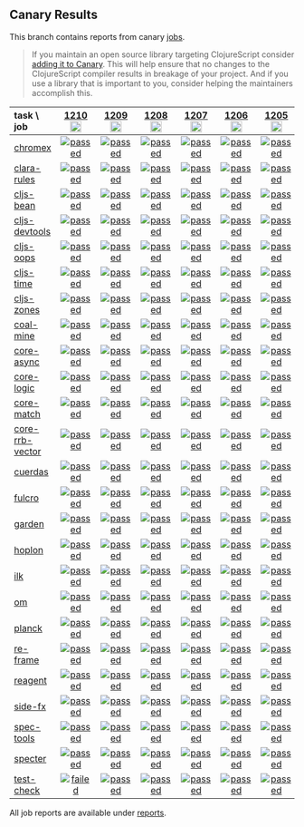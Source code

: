 ## Canary Results

This branch contains reports from canary [jobs](https://github.com/cljs-oss/canary/tree/jobs).

> If you maintain an open source library targeting ClojureScript consider [adding it to Canary](https://github.com/cljs-oss/canary/tree/master#how-to-participate). This will help ensure that no changes to the ClojureScript compiler results in breakage of your project. And if you use a library that is important to you, consider helping the maintainers accomplish this.

[//]: # (begin_overview_table)

| task \ job | <a href="reports/2019/12/08/job-001210-1.10.597-23cedecb" title="job #1210&#xA;&#xA;job&#xA;&#xA;requested by BinaryAge Bot (@babot) on 2019-12-08T07:00:10Z">1210<br/><img width=20 height=20 src="https://avatars0.githubusercontent.com/u/1476765?v=4&s=60"></a> | <a href="reports/2019/12/07/job-001209-1.10.597-23cedecb" title="job #1209&#xA;&#xA;job&#xA;&#xA;requested by BinaryAge Bot (@babot) on 2019-12-07T07:00:22Z">1209<br/><img width=20 height=20 src="https://avatars0.githubusercontent.com/u/1476765?v=4&s=60"></a> | <a href="reports/2019/12/07/job-001208-1.10.598-8167cd16b" title="job #1208&#xA;&#xA;job -c mfikes -r CLJS-3201&#xA;&#xA;requested by Mike Fikes (@mfikes) on 2019-12-07T05:03:52Z">1208<br/><img width=20 height=20 src="https://avatars1.githubusercontent.com/u/1723464?v=4&s=60"></a> | <a href="reports/2019/12/06/job-001207-1.10.597-23cedecb" title="job #1207&#xA;&#xA;job&#xA;&#xA;requested by BinaryAge Bot (@babot) on 2019-12-06T07:00:10Z">1207<br/><img width=20 height=20 src="https://avatars0.githubusercontent.com/u/1476765?v=4&s=60"></a> | <a href="reports/2019/12/05/job-001206-1.10.597-23cedecb" title="job #1206&#xA;&#xA;job&#xA;&#xA;requested by BinaryAge Bot (@babot) on 2019-12-05T07:00:07Z">1206<br/><img width=20 height=20 src="https://avatars0.githubusercontent.com/u/1476765?v=4&s=60"></a> | <a href="reports/2019/12/04/job-001205-1.10.597-23cedecb" title="job #1205&#xA;&#xA;job&#xA;&#xA;requested by BinaryAge Bot (@babot) on 2019-12-04T07:00:08Z">1205<br/><img width=20 height=20 src="https://avatars0.githubusercontent.com/u/1476765?v=4&s=60"></a> | <a href="reports/2019/12/03/job-001204-1.10.597-23cedecb" title="job #1204&#xA;&#xA;job&#xA;&#xA;requested by BinaryAge Bot (@babot) on 2019-12-03T07:00:09Z">1204<br/><img width=20 height=20 src="https://avatars0.githubusercontent.com/u/1476765?v=4&s=60"></a> | <a href="reports/2019/12/02/job-001203-1.10.597-23cedecb" title="job #1203&#xA;&#xA;job&#xA;&#xA;requested by BinaryAge Bot (@babot) on 2019-12-02T07:00:09Z">1203<br/><img width=20 height=20 src="https://avatars0.githubusercontent.com/u/1476765?v=4&s=60"></a> | <a href="reports/2019/12/01/job-001202-1.10.597-23cedecb" title="job #1202&#xA;&#xA;job&#xA;&#xA;requested by BinaryAge Bot (@babot) on 2019-12-01T07:00:10Z">1202<br/><img width=20 height=20 src="https://avatars0.githubusercontent.com/u/1476765?v=4&s=60"></a> | <a href="reports/2019/11/30/job-001201-1.10.597-23cedecb" title="job #1201&#xA;&#xA;job&#xA;&#xA;requested by BinaryAge Bot (@babot) on 2019-11-30T07:00:08Z">1201<br/><img width=20 height=20 src="https://avatars0.githubusercontent.com/u/1476765?v=4&s=60"></a> |
| :--- | :---: | :---: | :---: | :---: | :---: | :---: | :---: | :---: | :---: | :---: |
| [chromex](https://github.com/binaryage/chromex) | <a href="reports/2019/12/08/job-001210-1.10.597-23cedecb#-chromex"><img title="passed" src="http://box.binaryage.com/s-passed.svg"><a> | <a href="reports/2019/12/07/job-001209-1.10.597-23cedecb#-chromex"><img title="passed" src="http://box.binaryage.com/s-passed.svg"><a> | <a href="reports/2019/12/07/job-001208-1.10.598-8167cd16b#-chromex"><img title="passed" src="http://box.binaryage.com/s-passed.svg"><a> | <a href="reports/2019/12/06/job-001207-1.10.597-23cedecb#-chromex"><img title="passed" src="http://box.binaryage.com/s-passed.svg"><a> | <a href="reports/2019/12/05/job-001206-1.10.597-23cedecb#-chromex"><img title="passed" src="http://box.binaryage.com/s-passed.svg"><a> | <a href="reports/2019/12/04/job-001205-1.10.597-23cedecb#-chromex"><img title="passed" src="http://box.binaryage.com/s-passed.svg"><a> | <a href="reports/2019/12/03/job-001204-1.10.597-23cedecb#-chromex"><img title="passed" src="http://box.binaryage.com/s-passed.svg"><a> | <a href="reports/2019/12/02/job-001203-1.10.597-23cedecb#-chromex"><img title="passed" src="http://box.binaryage.com/s-passed.svg"><a> | <a href="reports/2019/12/01/job-001202-1.10.597-23cedecb#-chromex"><img title="passed" src="http://box.binaryage.com/s-passed.svg"><a> | <a href="reports/2019/11/30/job-001201-1.10.597-23cedecb#-chromex"><img title="passed" src="http://box.binaryage.com/s-passed.svg"><a> |
| [clara-rules](https://github.com/cerner/clara-rules) | <a href="reports/2019/12/08/job-001210-1.10.597-23cedecb#-clara-rules"><img title="passed" src="http://box.binaryage.com/s-passed.svg"><a> | <a href="reports/2019/12/07/job-001209-1.10.597-23cedecb#-clara-rules"><img title="passed" src="http://box.binaryage.com/s-passed.svg"><a> | <a href="reports/2019/12/07/job-001208-1.10.598-8167cd16b#-clara-rules"><img title="passed" src="http://box.binaryage.com/s-passed.svg"><a> | <a href="reports/2019/12/06/job-001207-1.10.597-23cedecb#-clara-rules"><img title="passed" src="http://box.binaryage.com/s-passed.svg"><a> | <a href="reports/2019/12/05/job-001206-1.10.597-23cedecb#-clara-rules"><img title="passed" src="http://box.binaryage.com/s-passed.svg"><a> | <a href="reports/2019/12/04/job-001205-1.10.597-23cedecb#-clara-rules"><img title="passed" src="http://box.binaryage.com/s-passed.svg"><a> | <a href="reports/2019/12/03/job-001204-1.10.597-23cedecb#-clara-rules"><img title="passed" src="http://box.binaryage.com/s-passed.svg"><a> | <a href="reports/2019/12/02/job-001203-1.10.597-23cedecb#-clara-rules"><img title="passed" src="http://box.binaryage.com/s-passed.svg"><a> | <a href="reports/2019/12/01/job-001202-1.10.597-23cedecb#-clara-rules"><img title="passed" src="http://box.binaryage.com/s-passed.svg"><a> | <a href="reports/2019/11/30/job-001201-1.10.597-23cedecb#-clara-rules"><img title="passed" src="http://box.binaryage.com/s-passed.svg"><a> |
| [cljs-bean](https://github.com/mfikes/cljs-bean) | <a href="reports/2019/12/08/job-001210-1.10.597-23cedecb#-cljs-bean"><img title="passed" src="http://box.binaryage.com/s-passed.svg"><a> | <a href="reports/2019/12/07/job-001209-1.10.597-23cedecb#-cljs-bean"><img title="passed" src="http://box.binaryage.com/s-passed.svg"><a> | <a href="reports/2019/12/07/job-001208-1.10.598-8167cd16b#-cljs-bean"><img title="passed" src="http://box.binaryage.com/s-passed.svg"><a> | <a href="reports/2019/12/06/job-001207-1.10.597-23cedecb#-cljs-bean"><img title="passed" src="http://box.binaryage.com/s-passed.svg"><a> | <a href="reports/2019/12/05/job-001206-1.10.597-23cedecb#-cljs-bean"><img title="passed" src="http://box.binaryage.com/s-passed.svg"><a> | <a href="reports/2019/12/04/job-001205-1.10.597-23cedecb#-cljs-bean"><img title="passed" src="http://box.binaryage.com/s-passed.svg"><a> | <a href="reports/2019/12/03/job-001204-1.10.597-23cedecb#-cljs-bean"><img title="passed" src="http://box.binaryage.com/s-passed.svg"><a> | <a href="reports/2019/12/02/job-001203-1.10.597-23cedecb#-cljs-bean"><img title="passed" src="http://box.binaryage.com/s-passed.svg"><a> | <a href="reports/2019/12/01/job-001202-1.10.597-23cedecb#-cljs-bean"><img title="passed" src="http://box.binaryage.com/s-passed.svg"><a> | <a href="reports/2019/11/30/job-001201-1.10.597-23cedecb#-cljs-bean"><img title="passed" src="http://box.binaryage.com/s-passed.svg"><a> |
| [cljs-devtools](https://github.com/binaryage/cljs-devtools) | <a href="reports/2019/12/08/job-001210-1.10.597-23cedecb#-cljs-devtools"><img title="passed" src="http://box.binaryage.com/s-passed.svg"><a> | <a href="reports/2019/12/07/job-001209-1.10.597-23cedecb#-cljs-devtools"><img title="passed" src="http://box.binaryage.com/s-passed.svg"><a> | <a href="reports/2019/12/07/job-001208-1.10.598-8167cd16b#-cljs-devtools"><img title="passed" src="http://box.binaryage.com/s-passed.svg"><a> | <a href="reports/2019/12/06/job-001207-1.10.597-23cedecb#-cljs-devtools"><img title="passed" src="http://box.binaryage.com/s-passed.svg"><a> | <a href="reports/2019/12/05/job-001206-1.10.597-23cedecb#-cljs-devtools"><img title="passed" src="http://box.binaryage.com/s-passed.svg"><a> | <a href="reports/2019/12/04/job-001205-1.10.597-23cedecb#-cljs-devtools"><img title="passed" src="http://box.binaryage.com/s-passed.svg"><a> | <a href="reports/2019/12/03/job-001204-1.10.597-23cedecb#-cljs-devtools"><img title="passed" src="http://box.binaryage.com/s-passed.svg"><a> | <a href="reports/2019/12/02/job-001203-1.10.597-23cedecb#-cljs-devtools"><img title="passed" src="http://box.binaryage.com/s-passed.svg"><a> | <a href="reports/2019/12/01/job-001202-1.10.597-23cedecb#-cljs-devtools"><img title="passed" src="http://box.binaryage.com/s-passed.svg"><a> | <a href="reports/2019/11/30/job-001201-1.10.597-23cedecb#-cljs-devtools"><img title="passed" src="http://box.binaryage.com/s-passed.svg"><a> |
| [cljs-oops](https://github.com/binaryage/cljs-oops) | <a href="reports/2019/12/08/job-001210-1.10.597-23cedecb#-cljs-oops"><img title="passed" src="http://box.binaryage.com/s-passed.svg"><a> | <a href="reports/2019/12/07/job-001209-1.10.597-23cedecb#-cljs-oops"><img title="passed" src="http://box.binaryage.com/s-passed.svg"><a> | <a href="reports/2019/12/07/job-001208-1.10.598-8167cd16b#-cljs-oops"><img title="passed" src="http://box.binaryage.com/s-passed.svg"><a> | <a href="reports/2019/12/06/job-001207-1.10.597-23cedecb#-cljs-oops"><img title="passed" src="http://box.binaryage.com/s-passed.svg"><a> | <a href="reports/2019/12/05/job-001206-1.10.597-23cedecb#-cljs-oops"><img title="passed" src="http://box.binaryage.com/s-passed.svg"><a> | <a href="reports/2019/12/04/job-001205-1.10.597-23cedecb#-cljs-oops"><img title="passed" src="http://box.binaryage.com/s-passed.svg"><a> | <a href="reports/2019/12/03/job-001204-1.10.597-23cedecb#-cljs-oops"><img title="passed" src="http://box.binaryage.com/s-passed.svg"><a> | <a href="reports/2019/12/02/job-001203-1.10.597-23cedecb#-cljs-oops"><img title="passed" src="http://box.binaryage.com/s-passed.svg"><a> | <a href="reports/2019/12/01/job-001202-1.10.597-23cedecb#-cljs-oops"><img title="passed" src="http://box.binaryage.com/s-passed.svg"><a> | <a href="reports/2019/11/30/job-001201-1.10.597-23cedecb#-cljs-oops"><img title="passed" src="http://box.binaryage.com/s-passed.svg"><a> |
| [cljs-time](https://github.com/andrewmcveigh/cljs-time) | <a href="reports/2019/12/08/job-001210-1.10.597-23cedecb#-cljs-time"><img title="passed" src="http://box.binaryage.com/s-passed.svg"><a> | <a href="reports/2019/12/07/job-001209-1.10.597-23cedecb#-cljs-time"><img title="passed" src="http://box.binaryage.com/s-passed.svg"><a> | <a href="reports/2019/12/07/job-001208-1.10.598-8167cd16b#-cljs-time"><img title="passed" src="http://box.binaryage.com/s-passed.svg"><a> | <a href="reports/2019/12/06/job-001207-1.10.597-23cedecb#-cljs-time"><img title="passed" src="http://box.binaryage.com/s-passed.svg"><a> | <a href="reports/2019/12/05/job-001206-1.10.597-23cedecb#-cljs-time"><img title="passed" src="http://box.binaryage.com/s-passed.svg"><a> | <a href="reports/2019/12/04/job-001205-1.10.597-23cedecb#-cljs-time"><img title="passed" src="http://box.binaryage.com/s-passed.svg"><a> | <a href="reports/2019/12/03/job-001204-1.10.597-23cedecb#-cljs-time"><img title="passed" src="http://box.binaryage.com/s-passed.svg"><a> | <a href="reports/2019/12/02/job-001203-1.10.597-23cedecb#-cljs-time"><img title="passed" src="http://box.binaryage.com/s-passed.svg"><a> | <a href="reports/2019/12/01/job-001202-1.10.597-23cedecb#-cljs-time"><img title="passed" src="http://box.binaryage.com/s-passed.svg"><a> | <a href="reports/2019/11/30/job-001201-1.10.597-23cedecb#-cljs-time"><img title="passed" src="http://box.binaryage.com/s-passed.svg"><a> |
| [cljs-zones](https://github.com/binaryage/cljs-zones) | <a href="reports/2019/12/08/job-001210-1.10.597-23cedecb#-cljs-zones"><img title="passed" src="http://box.binaryage.com/s-passed.svg"><a> | <a href="reports/2019/12/07/job-001209-1.10.597-23cedecb#-cljs-zones"><img title="passed" src="http://box.binaryage.com/s-passed.svg"><a> | <a href="reports/2019/12/07/job-001208-1.10.598-8167cd16b#-cljs-zones"><img title="passed" src="http://box.binaryage.com/s-passed.svg"><a> | <a href="reports/2019/12/06/job-001207-1.10.597-23cedecb#-cljs-zones"><img title="passed" src="http://box.binaryage.com/s-passed.svg"><a> | <a href="reports/2019/12/05/job-001206-1.10.597-23cedecb#-cljs-zones"><img title="passed" src="http://box.binaryage.com/s-passed.svg"><a> | <a href="reports/2019/12/04/job-001205-1.10.597-23cedecb#-cljs-zones"><img title="passed" src="http://box.binaryage.com/s-passed.svg"><a> | <a href="reports/2019/12/03/job-001204-1.10.597-23cedecb#-cljs-zones"><img title="passed" src="http://box.binaryage.com/s-passed.svg"><a> | <a href="reports/2019/12/02/job-001203-1.10.597-23cedecb#-cljs-zones"><img title="passed" src="http://box.binaryage.com/s-passed.svg"><a> | <a href="reports/2019/12/01/job-001202-1.10.597-23cedecb#-cljs-zones"><img title="passed" src="http://box.binaryage.com/s-passed.svg"><a> | <a href="reports/2019/11/30/job-001201-1.10.597-23cedecb#-cljs-zones"><img title="passed" src="http://box.binaryage.com/s-passed.svg"><a> |
| [coal-mine](https://github.com/mfikes/coal-mine) | <a href="reports/2019/12/08/job-001210-1.10.597-23cedecb#-coal-mine"><img title="passed" src="http://box.binaryage.com/s-passed.svg"><a> | <a href="reports/2019/12/07/job-001209-1.10.597-23cedecb#-coal-mine"><img title="passed" src="http://box.binaryage.com/s-passed.svg"><a> | <a href="reports/2019/12/07/job-001208-1.10.598-8167cd16b#-coal-mine"><img title="passed" src="http://box.binaryage.com/s-passed.svg"><a> | <a href="reports/2019/12/06/job-001207-1.10.597-23cedecb#-coal-mine"><img title="passed" src="http://box.binaryage.com/s-passed.svg"><a> | <a href="reports/2019/12/05/job-001206-1.10.597-23cedecb#-coal-mine"><img title="passed" src="http://box.binaryage.com/s-passed.svg"><a> | <a href="reports/2019/12/04/job-001205-1.10.597-23cedecb#-coal-mine"><img title="passed" src="http://box.binaryage.com/s-passed.svg"><a> | <a href="reports/2019/12/03/job-001204-1.10.597-23cedecb#-coal-mine"><img title="passed" src="http://box.binaryage.com/s-passed.svg"><a> | <a href="reports/2019/12/02/job-001203-1.10.597-23cedecb#-coal-mine"><img title="passed" src="http://box.binaryage.com/s-passed.svg"><a> | <a href="reports/2019/12/01/job-001202-1.10.597-23cedecb#-coal-mine"><img title="passed" src="http://box.binaryage.com/s-passed.svg"><a> | <a href="reports/2019/11/30/job-001201-1.10.597-23cedecb#-coal-mine"><img title="passed" src="http://box.binaryage.com/s-passed.svg"><a> |
| [core-async](https://github.com/clojure/core.async) | <a href="reports/2019/12/08/job-001210-1.10.597-23cedecb#-core-async"><img title="passed" src="http://box.binaryage.com/s-passed.svg"><a> | <a href="reports/2019/12/07/job-001209-1.10.597-23cedecb#-core-async"><img title="passed" src="http://box.binaryage.com/s-passed.svg"><a> | <a href="reports/2019/12/07/job-001208-1.10.598-8167cd16b#-core-async"><img title="passed" src="http://box.binaryage.com/s-passed.svg"><a> | <a href="reports/2019/12/06/job-001207-1.10.597-23cedecb#-core-async"><img title="passed" src="http://box.binaryage.com/s-passed.svg"><a> | <a href="reports/2019/12/05/job-001206-1.10.597-23cedecb#-core-async"><img title="passed" src="http://box.binaryage.com/s-passed.svg"><a> | <a href="reports/2019/12/04/job-001205-1.10.597-23cedecb#-core-async"><img title="passed" src="http://box.binaryage.com/s-passed.svg"><a> | <a href="reports/2019/12/03/job-001204-1.10.597-23cedecb#-core-async"><img title="passed" src="http://box.binaryage.com/s-passed.svg"><a> | <a href="reports/2019/12/02/job-001203-1.10.597-23cedecb#-core-async"><img title="passed" src="http://box.binaryage.com/s-passed.svg"><a> | <a href="reports/2019/12/01/job-001202-1.10.597-23cedecb#-core-async"><img title="passed" src="http://box.binaryage.com/s-passed.svg"><a> | <a href="reports/2019/11/30/job-001201-1.10.597-23cedecb#-core-async"><img title="passed" src="http://box.binaryage.com/s-passed.svg"><a> |
| [core-logic](https://github.com/clojure/core.logic) | <a href="reports/2019/12/08/job-001210-1.10.597-23cedecb#-core-logic"><img title="passed" src="http://box.binaryage.com/s-passed.svg"><a> | <a href="reports/2019/12/07/job-001209-1.10.597-23cedecb#-core-logic"><img title="passed" src="http://box.binaryage.com/s-passed.svg"><a> | <a href="reports/2019/12/07/job-001208-1.10.598-8167cd16b#-core-logic"><img title="passed" src="http://box.binaryage.com/s-passed.svg"><a> | <a href="reports/2019/12/06/job-001207-1.10.597-23cedecb#-core-logic"><img title="passed" src="http://box.binaryage.com/s-passed.svg"><a> | <a href="reports/2019/12/05/job-001206-1.10.597-23cedecb#-core-logic"><img title="passed" src="http://box.binaryage.com/s-passed.svg"><a> | <a href="reports/2019/12/04/job-001205-1.10.597-23cedecb#-core-logic"><img title="passed" src="http://box.binaryage.com/s-passed.svg"><a> | <a href="reports/2019/12/03/job-001204-1.10.597-23cedecb#-core-logic"><img title="passed" src="http://box.binaryage.com/s-passed.svg"><a> | <a href="reports/2019/12/02/job-001203-1.10.597-23cedecb#-core-logic"><img title="passed" src="http://box.binaryage.com/s-passed.svg"><a> | <a href="reports/2019/12/01/job-001202-1.10.597-23cedecb#-core-logic"><img title="passed" src="http://box.binaryage.com/s-passed.svg"><a> | <a href="reports/2019/11/30/job-001201-1.10.597-23cedecb#-core-logic"><img title="passed" src="http://box.binaryage.com/s-passed.svg"><a> |
| [core-match](https://github.com/clojure/core.match) | <a href="reports/2019/12/08/job-001210-1.10.597-23cedecb#-core-match"><img title="passed" src="http://box.binaryage.com/s-passed.svg"><a> | <a href="reports/2019/12/07/job-001209-1.10.597-23cedecb#-core-match"><img title="passed" src="http://box.binaryage.com/s-passed.svg"><a> | <a href="reports/2019/12/07/job-001208-1.10.598-8167cd16b#-core-match"><img title="passed" src="http://box.binaryage.com/s-passed.svg"><a> | <a href="reports/2019/12/06/job-001207-1.10.597-23cedecb#-core-match"><img title="passed" src="http://box.binaryage.com/s-passed.svg"><a> | <a href="reports/2019/12/05/job-001206-1.10.597-23cedecb#-core-match"><img title="passed" src="http://box.binaryage.com/s-passed.svg"><a> | <a href="reports/2019/12/04/job-001205-1.10.597-23cedecb#-core-match"><img title="passed" src="http://box.binaryage.com/s-passed.svg"><a> | <a href="reports/2019/12/03/job-001204-1.10.597-23cedecb#-core-match"><img title="passed" src="http://box.binaryage.com/s-passed.svg"><a> | <a href="reports/2019/12/02/job-001203-1.10.597-23cedecb#-core-match"><img title="passed" src="http://box.binaryage.com/s-passed.svg"><a> | <a href="reports/2019/12/01/job-001202-1.10.597-23cedecb#-core-match"><img title="passed" src="http://box.binaryage.com/s-passed.svg"><a> | <a href="reports/2019/11/30/job-001201-1.10.597-23cedecb#-core-match"><img title="passed" src="http://box.binaryage.com/s-passed.svg"><a> |
| [core-rrb-vector](https://github.com/clojure/core.rrb-vector) | <a href="reports/2019/12/08/job-001210-1.10.597-23cedecb#-core-rrb-vector"><img title="passed" src="http://box.binaryage.com/s-passed.svg"><a> | <a href="reports/2019/12/07/job-001209-1.10.597-23cedecb#-core-rrb-vector"><img title="passed" src="http://box.binaryage.com/s-passed.svg"><a> | <a href="reports/2019/12/07/job-001208-1.10.598-8167cd16b#-core-rrb-vector"><img title="passed" src="http://box.binaryage.com/s-passed.svg"><a> | <a href="reports/2019/12/06/job-001207-1.10.597-23cedecb#-core-rrb-vector"><img title="passed" src="http://box.binaryage.com/s-passed.svg"><a> | <a href="reports/2019/12/05/job-001206-1.10.597-23cedecb#-core-rrb-vector"><img title="passed" src="http://box.binaryage.com/s-passed.svg"><a> | <a href="reports/2019/12/04/job-001205-1.10.597-23cedecb#-core-rrb-vector"><img title="passed" src="http://box.binaryage.com/s-passed.svg"><a> | <a href="reports/2019/12/03/job-001204-1.10.597-23cedecb#-core-rrb-vector"><img title="passed" src="http://box.binaryage.com/s-passed.svg"><a> | <a href="reports/2019/12/02/job-001203-1.10.597-23cedecb#-core-rrb-vector"><img title="passed" src="http://box.binaryage.com/s-passed.svg"><a> | <a href="reports/2019/12/01/job-001202-1.10.597-23cedecb#-core-rrb-vector"><img title="passed" src="http://box.binaryage.com/s-passed.svg"><a> | <a href="reports/2019/11/30/job-001201-1.10.597-23cedecb#-core-rrb-vector"><img title="passed" src="http://box.binaryage.com/s-passed.svg"><a> |
| [cuerdas](https://github.com/funcool/cuerdas) | <a href="reports/2019/12/08/job-001210-1.10.597-23cedecb#-cuerdas"><img title="passed" src="http://box.binaryage.com/s-passed.svg"><a> | <a href="reports/2019/12/07/job-001209-1.10.597-23cedecb#-cuerdas"><img title="passed" src="http://box.binaryage.com/s-passed.svg"><a> | <a href="reports/2019/12/07/job-001208-1.10.598-8167cd16b#-cuerdas"><img title="passed" src="http://box.binaryage.com/s-passed.svg"><a> | <a href="reports/2019/12/06/job-001207-1.10.597-23cedecb#-cuerdas"><img title="passed" src="http://box.binaryage.com/s-passed.svg"><a> | <a href="reports/2019/12/05/job-001206-1.10.597-23cedecb#-cuerdas"><img title="passed" src="http://box.binaryage.com/s-passed.svg"><a> | <a href="reports/2019/12/04/job-001205-1.10.597-23cedecb#-cuerdas"><img title="passed" src="http://box.binaryage.com/s-passed.svg"><a> | <a href="reports/2019/12/03/job-001204-1.10.597-23cedecb#-cuerdas"><img title="passed" src="http://box.binaryage.com/s-passed.svg"><a> | <a href="reports/2019/12/02/job-001203-1.10.597-23cedecb#-cuerdas"><img title="passed" src="http://box.binaryage.com/s-passed.svg"><a> | <a href="reports/2019/12/01/job-001202-1.10.597-23cedecb#-cuerdas"><img title="passed" src="http://box.binaryage.com/s-passed.svg"><a> | <a href="reports/2019/11/30/job-001201-1.10.597-23cedecb#-cuerdas"><img title="passed" src="http://box.binaryage.com/s-passed.svg"><a> |
| [fulcro](https://github.com/fulcrologic/fulcro) | <a href="reports/2019/12/08/job-001210-1.10.597-23cedecb#-fulcro"><img title="passed" src="http://box.binaryage.com/s-passed.svg"><a> | <a href="reports/2019/12/07/job-001209-1.10.597-23cedecb#-fulcro"><img title="passed" src="http://box.binaryage.com/s-passed.svg"><a> | <a href="reports/2019/12/07/job-001208-1.10.598-8167cd16b#-fulcro"><img title="passed" src="http://box.binaryage.com/s-passed.svg"><a> | <a href="reports/2019/12/06/job-001207-1.10.597-23cedecb#-fulcro"><img title="passed" src="http://box.binaryage.com/s-passed.svg"><a> | <a href="reports/2019/12/05/job-001206-1.10.597-23cedecb#-fulcro"><img title="passed" src="http://box.binaryage.com/s-passed.svg"><a> | <a href="reports/2019/12/04/job-001205-1.10.597-23cedecb#-fulcro"><img title="passed" src="http://box.binaryage.com/s-passed.svg"><a> | <a href="reports/2019/12/03/job-001204-1.10.597-23cedecb#-fulcro"><img title="passed" src="http://box.binaryage.com/s-passed.svg"><a> | <a href="reports/2019/12/02/job-001203-1.10.597-23cedecb#-fulcro"><img title="passed" src="http://box.binaryage.com/s-passed.svg"><a> | <a href="reports/2019/12/01/job-001202-1.10.597-23cedecb#-fulcro"><img title="passed" src="http://box.binaryage.com/s-passed.svg"><a> | <a href="reports/2019/11/30/job-001201-1.10.597-23cedecb#-fulcro"><img title="passed" src="http://box.binaryage.com/s-passed.svg"><a> |
| [garden](https://github.com/noprompt/garden) | <a href="reports/2019/12/08/job-001210-1.10.597-23cedecb#-garden"><img title="passed" src="http://box.binaryage.com/s-passed.svg"><a> | <a href="reports/2019/12/07/job-001209-1.10.597-23cedecb#-garden"><img title="passed" src="http://box.binaryage.com/s-passed.svg"><a> | <a href="reports/2019/12/07/job-001208-1.10.598-8167cd16b#-garden"><img title="passed" src="http://box.binaryage.com/s-passed.svg"><a> | <a href="reports/2019/12/06/job-001207-1.10.597-23cedecb#-garden"><img title="passed" src="http://box.binaryage.com/s-passed.svg"><a> | <a href="reports/2019/12/05/job-001206-1.10.597-23cedecb#-garden"><img title="passed" src="http://box.binaryage.com/s-passed.svg"><a> | <a href="reports/2019/12/04/job-001205-1.10.597-23cedecb#-garden"><img title="passed" src="http://box.binaryage.com/s-passed.svg"><a> | <a href="reports/2019/12/03/job-001204-1.10.597-23cedecb#-garden"><img title="passed" src="http://box.binaryage.com/s-passed.svg"><a> | <a href="reports/2019/12/02/job-001203-1.10.597-23cedecb#-garden"><img title="passed" src="http://box.binaryage.com/s-passed.svg"><a> | <a href="reports/2019/12/01/job-001202-1.10.597-23cedecb#-garden"><img title="passed" src="http://box.binaryage.com/s-passed.svg"><a> | <a href="reports/2019/11/30/job-001201-1.10.597-23cedecb#-garden"><img title="passed" src="http://box.binaryage.com/s-passed.svg"><a> |
| [hoplon](https://github.com/hoplon/hoplon) | <a href="reports/2019/12/08/job-001210-1.10.597-23cedecb#-hoplon"><img title="passed" src="http://box.binaryage.com/s-passed.svg"><a> | <a href="reports/2019/12/07/job-001209-1.10.597-23cedecb#-hoplon"><img title="passed" src="http://box.binaryage.com/s-passed.svg"><a> | <a href="reports/2019/12/07/job-001208-1.10.598-8167cd16b#-hoplon"><img title="passed" src="http://box.binaryage.com/s-passed.svg"><a> | <a href="reports/2019/12/06/job-001207-1.10.597-23cedecb#-hoplon"><img title="passed" src="http://box.binaryage.com/s-passed.svg"><a> | <a href="reports/2019/12/05/job-001206-1.10.597-23cedecb#-hoplon"><img title="passed" src="http://box.binaryage.com/s-passed.svg"><a> | <a href="reports/2019/12/04/job-001205-1.10.597-23cedecb#-hoplon"><img title="passed" src="http://box.binaryage.com/s-passed.svg"><a> | <a href="reports/2019/12/03/job-001204-1.10.597-23cedecb#-hoplon"><img title="passed" src="http://box.binaryage.com/s-passed.svg"><a> | <a href="reports/2019/12/02/job-001203-1.10.597-23cedecb#-hoplon"><img title="passed" src="http://box.binaryage.com/s-passed.svg"><a> | <a href="reports/2019/12/01/job-001202-1.10.597-23cedecb#-hoplon"><img title="passed" src="http://box.binaryage.com/s-passed.svg"><a> | <a href="reports/2019/11/30/job-001201-1.10.597-23cedecb#-hoplon"><img title="passed" src="http://box.binaryage.com/s-passed.svg"><a> |
| [ilk](https://github.com/mfikes/ilk) | <a href="reports/2019/12/08/job-001210-1.10.597-23cedecb#-ilk"><img title="passed" src="http://box.binaryage.com/s-passed.svg"><a> | <a href="reports/2019/12/07/job-001209-1.10.597-23cedecb#-ilk"><img title="passed" src="http://box.binaryage.com/s-passed.svg"><a> | <a href="reports/2019/12/07/job-001208-1.10.598-8167cd16b#-ilk"><img title="passed" src="http://box.binaryage.com/s-passed.svg"><a> | <a href="reports/2019/12/06/job-001207-1.10.597-23cedecb#-ilk"><img title="passed" src="http://box.binaryage.com/s-passed.svg"><a> | <a href="reports/2019/12/05/job-001206-1.10.597-23cedecb#-ilk"><img title="passed" src="http://box.binaryage.com/s-passed.svg"><a> | <a href="reports/2019/12/04/job-001205-1.10.597-23cedecb#-ilk"><img title="passed" src="http://box.binaryage.com/s-passed.svg"><a> | <a href="reports/2019/12/03/job-001204-1.10.597-23cedecb#-ilk"><img title="passed" src="http://box.binaryage.com/s-passed.svg"><a> | <a href="reports/2019/12/02/job-001203-1.10.597-23cedecb#-ilk"><img title="passed" src="http://box.binaryage.com/s-passed.svg"><a> | <a href="reports/2019/12/01/job-001202-1.10.597-23cedecb#-ilk"><img title="passed" src="http://box.binaryage.com/s-passed.svg"><a> | <a href="reports/2019/11/30/job-001201-1.10.597-23cedecb#-ilk"><img title="passed" src="http://box.binaryage.com/s-passed.svg"><a> |
| [om](https://github.com/omcljs/om) | <a href="reports/2019/12/08/job-001210-1.10.597-23cedecb#-om"><img title="passed" src="http://box.binaryage.com/s-passed.svg"><a> | <a href="reports/2019/12/07/job-001209-1.10.597-23cedecb#-om"><img title="passed" src="http://box.binaryage.com/s-passed.svg"><a> | <a href="reports/2019/12/07/job-001208-1.10.598-8167cd16b#-om"><img title="passed" src="http://box.binaryage.com/s-passed.svg"><a> | <a href="reports/2019/12/06/job-001207-1.10.597-23cedecb#-om"><img title="passed" src="http://box.binaryage.com/s-passed.svg"><a> | <a href="reports/2019/12/05/job-001206-1.10.597-23cedecb#-om"><img title="passed" src="http://box.binaryage.com/s-passed.svg"><a> | <a href="reports/2019/12/04/job-001205-1.10.597-23cedecb#-om"><img title="passed" src="http://box.binaryage.com/s-passed.svg"><a> | <a href="reports/2019/12/03/job-001204-1.10.597-23cedecb#-om"><img title="passed" src="http://box.binaryage.com/s-passed.svg"><a> | <a href="reports/2019/12/02/job-001203-1.10.597-23cedecb#-om"><img title="passed" src="http://box.binaryage.com/s-passed.svg"><a> | <a href="reports/2019/12/01/job-001202-1.10.597-23cedecb#-om"><img title="passed" src="http://box.binaryage.com/s-passed.svg"><a> | <a href="reports/2019/11/30/job-001201-1.10.597-23cedecb#-om"><img title="passed" src="http://box.binaryage.com/s-passed.svg"><a> |
| [planck](https://github.com/planck-repl/planck) | <a href="reports/2019/12/08/job-001210-1.10.597-23cedecb#-planck"><img title="passed" src="http://box.binaryage.com/s-passed.svg"><a> | <a href="reports/2019/12/07/job-001209-1.10.597-23cedecb#-planck"><img title="passed" src="http://box.binaryage.com/s-passed.svg"><a> | <a href="reports/2019/12/07/job-001208-1.10.598-8167cd16b#-planck"><img title="passed" src="http://box.binaryage.com/s-passed.svg"><a> | <a href="reports/2019/12/06/job-001207-1.10.597-23cedecb#-planck"><img title="passed" src="http://box.binaryage.com/s-passed.svg"><a> | <a href="reports/2019/12/05/job-001206-1.10.597-23cedecb#-planck"><img title="passed" src="http://box.binaryage.com/s-passed.svg"><a> | <a href="reports/2019/12/04/job-001205-1.10.597-23cedecb#-planck"><img title="passed" src="http://box.binaryage.com/s-passed.svg"><a> | <a href="reports/2019/12/03/job-001204-1.10.597-23cedecb#-planck"><img title="passed" src="http://box.binaryage.com/s-passed.svg"><a> | <a href="reports/2019/12/02/job-001203-1.10.597-23cedecb#-planck"><img title="passed" src="http://box.binaryage.com/s-passed.svg"><a> | <a href="reports/2019/12/01/job-001202-1.10.597-23cedecb#-planck"><img title="passed" src="http://box.binaryage.com/s-passed.svg"><a> | <a href="reports/2019/11/30/job-001201-1.10.597-23cedecb#-planck"><img title="passed" src="http://box.binaryage.com/s-passed.svg"><a> |
| [re-frame](https://github.com/Day8/re-frame) | <a href="reports/2019/12/08/job-001210-1.10.597-23cedecb#-re-frame"><img title="passed" src="http://box.binaryage.com/s-passed.svg"><a> | <a href="reports/2019/12/07/job-001209-1.10.597-23cedecb#-re-frame"><img title="passed" src="http://box.binaryage.com/s-passed.svg"><a> | <a href="reports/2019/12/07/job-001208-1.10.598-8167cd16b#-re-frame"><img title="passed" src="http://box.binaryage.com/s-passed.svg"><a> | <a href="reports/2019/12/06/job-001207-1.10.597-23cedecb#-re-frame"><img title="passed" src="http://box.binaryage.com/s-passed.svg"><a> | <a href="reports/2019/12/05/job-001206-1.10.597-23cedecb#-re-frame"><img title="passed" src="http://box.binaryage.com/s-passed.svg"><a> | <a href="reports/2019/12/04/job-001205-1.10.597-23cedecb#-re-frame"><img title="passed" src="http://box.binaryage.com/s-passed.svg"><a> | <a href="reports/2019/12/03/job-001204-1.10.597-23cedecb#-re-frame"><img title="passed" src="http://box.binaryage.com/s-passed.svg"><a> | <a href="reports/2019/12/02/job-001203-1.10.597-23cedecb#-re-frame"><img title="passed" src="http://box.binaryage.com/s-passed.svg"><a> | <a href="reports/2019/12/01/job-001202-1.10.597-23cedecb#-re-frame"><img title="passed" src="http://box.binaryage.com/s-passed.svg"><a> | <a href="reports/2019/11/30/job-001201-1.10.597-23cedecb#-re-frame"><img title="passed" src="http://box.binaryage.com/s-passed.svg"><a> |
| [reagent](https://github.com/reagent-project/reagent) | <a href="reports/2019/12/08/job-001210-1.10.597-23cedecb#-reagent"><img title="passed" src="http://box.binaryage.com/s-passed.svg"><a> | <a href="reports/2019/12/07/job-001209-1.10.597-23cedecb#-reagent"><img title="passed" src="http://box.binaryage.com/s-passed.svg"><a> | <a href="reports/2019/12/07/job-001208-1.10.598-8167cd16b#-reagent"><img title="passed" src="http://box.binaryage.com/s-passed.svg"><a> | <a href="reports/2019/12/06/job-001207-1.10.597-23cedecb#-reagent"><img title="passed" src="http://box.binaryage.com/s-passed.svg"><a> | <a href="reports/2019/12/05/job-001206-1.10.597-23cedecb#-reagent"><img title="passed" src="http://box.binaryage.com/s-passed.svg"><a> | <a href="reports/2019/12/04/job-001205-1.10.597-23cedecb#-reagent"><img title="passed" src="http://box.binaryage.com/s-passed.svg"><a> | <a href="reports/2019/12/03/job-001204-1.10.597-23cedecb#-reagent"><img title="passed" src="http://box.binaryage.com/s-passed.svg"><a> | <a href="reports/2019/12/02/job-001203-1.10.597-23cedecb#-reagent"><img title="passed" src="http://box.binaryage.com/s-passed.svg"><a> | <a href="reports/2019/12/01/job-001202-1.10.597-23cedecb#-reagent"><img title="passed" src="http://box.binaryage.com/s-passed.svg"><a> | <a href="reports/2019/11/30/job-001201-1.10.597-23cedecb#-reagent"><img title="passed" src="http://box.binaryage.com/s-passed.svg"><a> |
| [side-fx](https://github.com/cljsrn/side-fx) | <a href="reports/2019/12/08/job-001210-1.10.597-23cedecb#-side-fx"><img title="passed" src="http://box.binaryage.com/s-passed.svg"><a> | <a href="reports/2019/12/07/job-001209-1.10.597-23cedecb#-side-fx"><img title="passed" src="http://box.binaryage.com/s-passed.svg"><a> | <a href="reports/2019/12/07/job-001208-1.10.598-8167cd16b#-side-fx"><img title="passed" src="http://box.binaryage.com/s-passed.svg"><a> | <a href="reports/2019/12/06/job-001207-1.10.597-23cedecb#-side-fx"><img title="passed" src="http://box.binaryage.com/s-passed.svg"><a> | <a href="reports/2019/12/05/job-001206-1.10.597-23cedecb#-side-fx"><img title="passed" src="http://box.binaryage.com/s-passed.svg"><a> | <a href="reports/2019/12/04/job-001205-1.10.597-23cedecb#-side-fx"><img title="passed" src="http://box.binaryage.com/s-passed.svg"><a> | <a href="reports/2019/12/03/job-001204-1.10.597-23cedecb#-side-fx"><img title="passed" src="http://box.binaryage.com/s-passed.svg"><a> | <a href="reports/2019/12/02/job-001203-1.10.597-23cedecb#-side-fx"><img title="passed" src="http://box.binaryage.com/s-passed.svg"><a> | <a href="reports/2019/12/01/job-001202-1.10.597-23cedecb#-side-fx"><img title="passed" src="http://box.binaryage.com/s-passed.svg"><a> | <a href="reports/2019/11/30/job-001201-1.10.597-23cedecb#-side-fx"><img title="passed" src="http://box.binaryage.com/s-passed.svg"><a> |
| [spec-tools](https://github.com/metosin/spec-tools) | <a href="reports/2019/12/08/job-001210-1.10.597-23cedecb#-spec-tools"><img title="passed" src="http://box.binaryage.com/s-passed.svg"><a> | <a href="reports/2019/12/07/job-001209-1.10.597-23cedecb#-spec-tools"><img title="passed" src="http://box.binaryage.com/s-passed.svg"><a> | <a href="reports/2019/12/07/job-001208-1.10.598-8167cd16b#-spec-tools"><img title="passed" src="http://box.binaryage.com/s-passed.svg"><a> | <a href="reports/2019/12/06/job-001207-1.10.597-23cedecb#-spec-tools"><img title="passed" src="http://box.binaryage.com/s-passed.svg"><a> | <a href="reports/2019/12/05/job-001206-1.10.597-23cedecb#-spec-tools"><img title="passed" src="http://box.binaryage.com/s-passed.svg"><a> | <a href="reports/2019/12/04/job-001205-1.10.597-23cedecb#-spec-tools"><img title="passed" src="http://box.binaryage.com/s-passed.svg"><a> | <a href="reports/2019/12/03/job-001204-1.10.597-23cedecb#-spec-tools"><img title="passed" src="http://box.binaryage.com/s-passed.svg"><a> | <a href="reports/2019/12/02/job-001203-1.10.597-23cedecb#-spec-tools"><img title="passed" src="http://box.binaryage.com/s-passed.svg"><a> | <a href="reports/2019/12/01/job-001202-1.10.597-23cedecb#-spec-tools"><img title="passed" src="http://box.binaryage.com/s-passed.svg"><a> | <a href="reports/2019/11/30/job-001201-1.10.597-23cedecb#-spec-tools"><img title="passed" src="http://box.binaryage.com/s-passed.svg"><a> |
| [specter](https://github.com/nathanmarz/specter) | <a href="reports/2019/12/08/job-001210-1.10.597-23cedecb#-specter"><img title="passed" src="http://box.binaryage.com/s-passed.svg"><a> | <a href="reports/2019/12/07/job-001209-1.10.597-23cedecb#-specter"><img title="passed" src="http://box.binaryage.com/s-passed.svg"><a> | <a href="reports/2019/12/07/job-001208-1.10.598-8167cd16b#-specter"><img title="passed" src="http://box.binaryage.com/s-passed.svg"><a> | <a href="reports/2019/12/06/job-001207-1.10.597-23cedecb#-specter"><img title="passed" src="http://box.binaryage.com/s-passed.svg"><a> | <a href="reports/2019/12/05/job-001206-1.10.597-23cedecb#-specter"><img title="passed" src="http://box.binaryage.com/s-passed.svg"><a> | <a href="reports/2019/12/04/job-001205-1.10.597-23cedecb#-specter"><img title="passed" src="http://box.binaryage.com/s-passed.svg"><a> | <a href="reports/2019/12/03/job-001204-1.10.597-23cedecb#-specter"><img title="passed" src="http://box.binaryage.com/s-passed.svg"><a> | <a href="reports/2019/12/02/job-001203-1.10.597-23cedecb#-specter"><img title="passed" src="http://box.binaryage.com/s-passed.svg"><a> | <a href="reports/2019/12/01/job-001202-1.10.597-23cedecb#-specter"><img title="passed" src="http://box.binaryage.com/s-passed.svg"><a> | <a href="reports/2019/11/30/job-001201-1.10.597-23cedecb#-specter"><img title="passed" src="http://box.binaryage.com/s-passed.svg"><a> |
| [test-check](https://github.com/clojure/test.check) | <a href="reports/2019/12/08/job-001210-1.10.597-23cedecb#-test-check"><img title="failed" src="http://box.binaryage.com/s-failed.svg"><a> | <a href="reports/2019/12/07/job-001209-1.10.597-23cedecb#-test-check"><img title="passed" src="http://box.binaryage.com/s-passed.svg"><a> | <a href="reports/2019/12/07/job-001208-1.10.598-8167cd16b#-test-check"><img title="passed" src="http://box.binaryage.com/s-passed.svg"><a> | <a href="reports/2019/12/06/job-001207-1.10.597-23cedecb#-test-check"><img title="passed" src="http://box.binaryage.com/s-passed.svg"><a> | <a href="reports/2019/12/05/job-001206-1.10.597-23cedecb#-test-check"><img title="passed" src="http://box.binaryage.com/s-passed.svg"><a> | <a href="reports/2019/12/04/job-001205-1.10.597-23cedecb#-test-check"><img title="passed" src="http://box.binaryage.com/s-passed.svg"><a> | <a href="reports/2019/12/03/job-001204-1.10.597-23cedecb#-test-check"><img title="passed" src="http://box.binaryage.com/s-passed.svg"><a> | <a href="reports/2019/12/02/job-001203-1.10.597-23cedecb#-test-check"><img title="passed" src="http://box.binaryage.com/s-passed.svg"><a> | <a href="reports/2019/12/01/job-001202-1.10.597-23cedecb#-test-check"><img title="passed" src="http://box.binaryage.com/s-passed.svg"><a> | <a href="reports/2019/11/30/job-001201-1.10.597-23cedecb#-test-check"><img title="passed" src="http://box.binaryage.com/s-passed.svg"><a> |

[//]: # (end_overview_table)

All job reports are available under [reports](reports).
